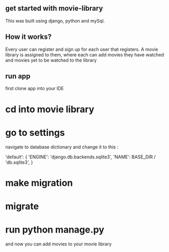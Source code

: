 ## get started with movie-library

This was built using django, python and mySql.

## How it works?

Every user can register and sign up for each user that registers. A movie library is assigned to them,
where each can add movies they have watched and movies yet to be watched to the library

## run app

first clone app into your IDE

# cd into movie library

# go to settings

navigate to database dictionary and change it to this :

'default': {
'ENGINE': 'django.db.backends.sqlite3',
'NAME': BASE_DIR / 'db.sqlite3',
}

# make migration

# migrate

# run python manage.py

and now you can add movies to your movie library
